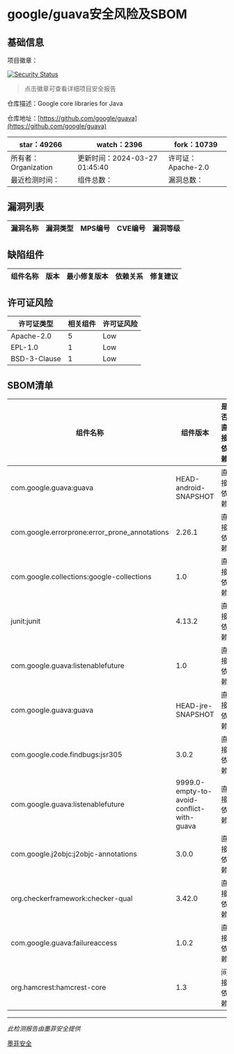 # google/guava安全风险及SBOM

## 基础信息

项目徽章：

[![Security Status](https://www.murphysec.com/platform3/v31/badge/1773051346075295744.svg)](https://www.murphysec.com/console/report/1714343592377237504/1773051346075295744)

> 点击徽章可查看详细项目安全报告

仓库描述：Google core libraries for Java

仓库地址：[https://github.com/google/guava](https://github.com/google/guava)

| star：49266 | watch：2396 | fork：10739 |
| ----------- | -------------- | ------------ |
| 所有者：Organization | 更新时间：2024-03-27 01:45:40 | 许可证：Apache-2.0 |
| 最近检测时间： | 组件总数： | 漏洞总数： |




## 漏洞列表

| 漏洞名称 | 漏洞类型 | MPS编号 | CVE编号 | 漏洞等级 |
| ------- | ------ | ------- | ------ | ----- |





## 缺陷组件

| 组件名称 | 版本 | 最小修复版本 | 依赖关系 | 修复建议 |
| -------- | ---- | ------------ | -------- | -------- |





## 许可证风险

| 许可证类型 | 相关组件 | 许可证风险 |
| ---------- | -------- | ---------- |
|Apache-2.0|5|Low|
|EPL-1.0|1|Low|
|BSD-3-Clause|1|Low|




## SBOM清单

| 组件名称 | 组件版本 | 是否直接依赖 | 仓库 |
| -------- | -------- | ------------ | ---- |
|com.google.guava:guava|HEAD-android-SNAPSHOT|直接依赖|maven|
|com.google.errorprone:error_prone_annotations|2.26.1|直接依赖|maven|
|com.google.collections:google-collections|1.0|直接依赖|maven|
|junit:junit|4.13.2|直接依赖|maven|
|com.google.guava:listenablefuture|1.0|直接依赖|maven|
|com.google.guava:guava|HEAD-jre-SNAPSHOT|直接依赖|maven|
|com.google.code.findbugs:jsr305|3.0.2|直接依赖|maven|
|com.google.guava:listenablefuture|9999.0-empty-to-avoid-conflict-with-guava|直接依赖|maven|
|com.google.j2objc:j2objc-annotations|3.0.0|直接依赖|maven|
|org.checkerframework:checker-qual|3.42.0|直接依赖|maven|
|com.google.guava:failureaccess|1.0.2|直接依赖|maven|
|org.hamcrest:hamcrest-core|1.3|间接依赖|maven|


------

*此检测报告由墨菲安全提供*

[墨菲安全](www.murphysec.com)